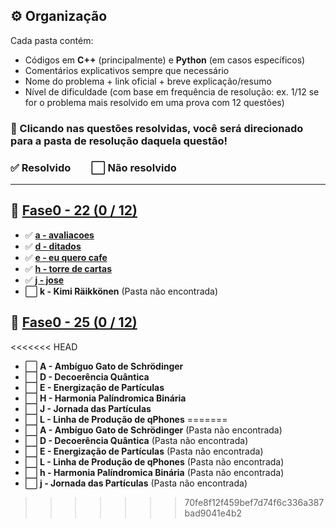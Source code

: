 ## ⚙️ Organização

Cada pasta contém:
- Códigos em **C++** (principalmente) e **Python** (em casos específicos)
- Comentários explicativos sempre que necessário
- Nome do problema + link oficial + breve explicação/resumo
- Nível de dificuldade (com base em frequência de resolução: ex. 1/12 se for o problema mais resolvido em uma prova com 12 questões)

### 🔗 Clicando nas questões resolvidas, você será direcionado para a pasta de resolução daquela questão!
### ✅ Resolvido  ⬜ Não resolvido

---

## 🚀 [**Fase0 - 22 (0 / 12)**](https://github.com/CSFesta/Marathon-Solutions/tree/main/SBC%20-%20fase%20zero/Fase0-22) 

- ✅ [**a - avaliacoes**](https://github.com/CSFesta/Marathon-Solutions/tree/main/SBC%20-%20fase%20zero/Fase0-22/a%20-%20avaliacoes)
- ✅ [**d - ditados**](https://github.com/CSFesta/Marathon-Solutions/tree/main/SBC%20-%20fase%20zero/Fase0-22/d%20-%20ditados)
- ✅ [**e - eu quero cafe**](https://github.com/CSFesta/Marathon-Solutions/tree/main/SBC%20-%20fase%20zero/Fase0-22/e%20-%20eu%20quero%20cafe)
- ✅ [**h - torre de cartas**](https://github.com/CSFesta/Marathon-Solutions/tree/main/SBC%20-%20fase%20zero/Fase0-22/h%20-%20torre%20de%20cartas)
- ✅ [**j - jose**](https://github.com/CSFesta/Marathon-Solutions/tree/main/SBC%20-%20fase%20zero/Fase0-22/j%20-%20jose)
- ⬜ **k - Kimi Räikkönen** (Pasta não encontrada)

## 🚀 [**Fase0 - 25 (0 / 12)**](https://github.com/CSFesta/Marathon-Solutions/tree/main/SBC%20-%20fase%20zero/Fase0-25) 

<<<<<<< HEAD
- ⬜ **A - Ambíguo Gato de Schrödinger**
- ⬜ **D - Decoerência Quântica**
- ⬜ **E - Energização de Partículas**
- ⬜ **H - Harmonia Palíndromica Binária**
- ⬜ **J - Jornada das Partículas**
- ⬜ **L - Linha de Produção de qPhones**
=======
- ⬜ **A - Ambíguo Gato de Schrödinger** (Pasta não encontrada)
- ⬜ **D - Decoerência Quântica** (Pasta não encontrada)
- ⬜ **E - Energização de Partículas** (Pasta não encontrada)
- ⬜ **L - Linha de Produção de qPhones** (Pasta não encontrada)
- ⬜ **h - Harmonia Palíndromica Binária** (Pasta não encontrada)
- ⬜ **j - Jornada das Partículas** (Pasta não encontrada)
>>>>>>> 70fe8f12f459bef7d74f6c336a387bad9041e4b2
